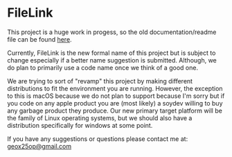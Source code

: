# FileLink

This project is a huge work in progess, so the old documentation/readme file
can be found [here](https://ghostbin.co/paste/wwqdm).

Currently, FileLink is the new formal name of this project but is subject
to change especially if a better name suggestion is submitted. Although,
we do plan to primarily use a code name once we think of a good one.

We are trying to sort of "revamp" this project by making different
distributions to fit the environment you are running. However, the
exception to this is macOS because we do not plan to support because
I'm sorry but if you code on any apple product you are (most likely)
a soydev willing to buy any garbage product they produce. Our new
primary target platform will be the family of Linux operating
systems, but we should also have a distribution specifically
for windows at some point.

If you have any suggestions or questions please contact me at:
geox25op@gmail.com
